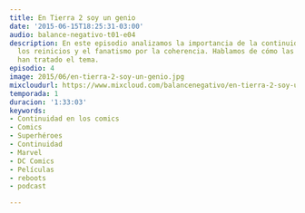 ```yaml
---
title: En Tierra 2 soy un genio
date: '2015-06-15T18:25:31-03:00'
audio: balance-negativo-t01-e04
description: En este episodio analizamos la importancia de la continuidad en los comics,
  los reinicios y el fanatismo por la coherencia. Hablamos de cómo las grandes editoriales
  han tratado el tema.
episodio: 4
image: 2015/06/en-tierra-2-soy-un-genio.jpg
mixcloudurl: https://www.mixcloud.com/balancenegativo/en-tierra-2-soy-un-genio-balance-negativo-t01-e04/
temporada: 1
duracion: '1:33:03'
keywords:
- Continuidad en los comics
- Comics
- Superhéroes
- Continuidad
- Marvel
- DC Comics
- Películas
- reboots
- podcast

---
```

